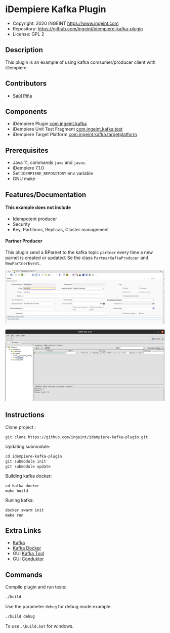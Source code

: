 # iDempiere Kafka Plugin

- Copyright: 2020 INGEINT <https://www.ingeint.com>
- Repository: https://github.com/ingeint/idempiere-kafka-plugin
- License: GPL 2

## Description

This plugin is an example of using kafka comsumer/producer client with iDempiere.

## Contributors

- [Saúl Piña](https://github.com/sauljabin)

## Components

- iDempiere Plugin [com.ingeint.kafka](com.ingeint.kafka)
- iDempiere Unit Test Fragment [com.ingeint.kafka.test](com.ingeint.kafka.test)
- iDempiere Target Platform [com.ingeint.kafka.targetplatform](com.ingeint.kafka.targetplatform)

## Prerequisites

- Java 11, commands `java` and `javac`.
- iDempiere 7.1.0
- Set `IDEMPIERE_REPOSITORY` env variable
- GNU make

## Features/Documentation

#### This example does not include
- Idempotent producer
- Security
- Key, Partitions, Replicas, Cluster management

#### Partner Producer
This plugin send a BParnet to the kafka topic `partner` every time a new parnet is created or updated. Se the class `PartnerKafkaProducer` and `NewPartnerEvent`.

![](doc/idempiere1.png)

![](doc/kafka1.png)

## Instructions

Clone project :
```
git clone https://github.com/ingeint/idempiere-kafka-plugin.git
```

Updating submodule:
```
cd idempiere-kafka-plugin
git submodule init
git submodule update
```

Building kafka docker:
```
cd kafka-docker
make build
```

Runing kafka:
```
docker swarm init
make run
```

## Extra Links

- [Kafka](https://kafka.apache.org/)
- [Kafka Docker](https://hub.docker.com/r/sauljabin/kafka)
- GUI [Kafka Tool](http://www.kafkatool.com/)
- GUI [Conduktor](https://www.conduktor.io/)

## Commands

Compile plugin and run tests:

```bash
./build
```

Use the parameter `debug` for debug mode example:

```bash
./build debug
```

To use `.\build.bat` for windows.
